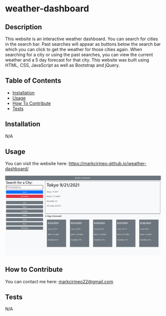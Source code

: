 # weather-dashboard

## Description
This website is an interactive weather dashboard. You can search for cities in the search bar. Past searches will appear as buttons below the search bar which you can click to get the weather for those cities again. When searching for a city or using the past searches, you can view the current weather and a 5 day forecast for that city. This website was built using HTML, CSS, JavaScript as well as Bootstrap and jQuery.
## Table of Contents
- [Installation](#installation)
- [Usage](#usage)
- [How To Contribute](#how-to-contribute)
- [Tests](#tests)
## Installation
N/A
## Usage
You can visit the website here: https://markcirineo.github.io/weather-dashboard/

![website image](assets/images/website.png)

## How to Contribute
You can contact me here: markcirineo22@gmail.com
## Tests
N/A